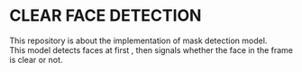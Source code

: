 <h1>CLEAR FACE DETECTION</h1>
<p>
This repository is about the implementation of mask detection model.<br>
This model detects faces at first , then signals whether the face in the frame is clear or not. </p>
